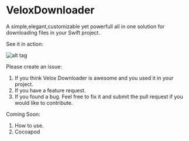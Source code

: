 # VeloxDownloader

A simple,elegant,customizable yet powerfull all in one solution for downloading files in your Swift project. 

See it in action:

![alt tag](https://cloud.githubusercontent.com/assets/1389212/20846414/7fc1b224-b897-11e6-99c7-2a5a4e9cca40.gif)

Please create an issue:

1. If you think Velox Downloader is awesome and you used it in your project.
2. If you have a feature request.
3. If you found a bug. Feel free to fix it and submit the pull request if you would like to contribute.


Coming Soon:

1. How to use.
2. Cocoapod
